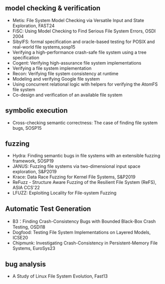 ## model checking & verification
- Metis: File System Model Checking via Versatile Input and State Exploration, FAST24
- FiSC: Using Model Checking to Find Serious File System Errors, OSDI 2004
- SibylFS: formal specification and oracle-based testing for POSIX and real-world file systems,sosp15
- Verifying a high-performance crash-safe file system using a tree specification
- Cogent: Verifying high-assurance file system implementations
- Verifying a file system implementation
- Recon: Verifying file system consistency at runtime
- Modeling and verifying Google file system
- Using concurrent relational logic with helpers for verifying the AtomFS file system
- Co-design and verification of an available file system
## symbolic execution
- Cross-checking semantic correctness: The case of finding file system bugs, SOSP15

## fuzzing
- Hydra: Finding semantic bugs in file systems with an extensible fuzzing framework, SOSP19
- JANUS: Fuzzing file systems via two-dimensional input space exploration, S&P2019
- Krace: Data Race Fuzzing for Kernel File Systems, S&P2019
- ReFuzz - Structure Aware Fuzzing of the Resilient File System (ReFS), ASIA CCS'22
- LFUZZ:  Exploiting Locality for File-system Fuzzing
## Automatic Test Generation
- B3：Finding Crash-Consistency Bugs with Bounded Black-Box Crash Testing, OSDI18
- Dogfood: Testing File System Implementations on Layered Models, ICSE20
- Chipmunk: Investigating Crash-Consistency in Persistent-Memory File Systems, EuroSys23

## bug analysis
- A Study of Linux File System Evolution, Fast13
